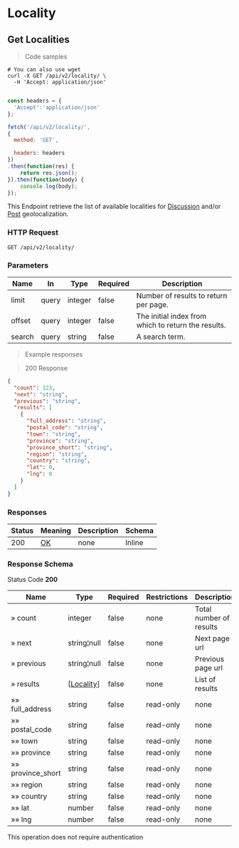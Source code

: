 <h1 id="selfcommunity-api-locality">Locality</h1>

## Get Localities

<a id="opIdlistLocalitys"></a>

> Code samples

```shell
# You can also use wget
curl -X GET /api/v2/locality/ \
  -H 'Accept: application/json'

```

```javascript

const headers = {
  'Accept':'application/json'
};

fetch('/api/v2/locality/',
{
  method: 'GET',

  headers: headers
})
.then(function(res) {
    return res.json();
}).then(function(body) {
    console.log(body);
});

```

This Endpoint retrieve the list of available localities for [Discussion](#selfcommunity-api-discussion) and/or [Post](#selfcommunity-api-post) geolocalization.

<h3 id="http-request">HTTP Request</h3>

`GET /api/v2/locality/`

<h3 id="listlocalitys-parameters">Parameters</h3>

|Name|In|Type|Required|Description|
|---|---|---|---|---|
|limit|query|integer|false|Number of results to return per page.|
|offset|query|integer|false|The initial index from which to return the results.|
|search|query|string|false|A search term.|

> Example responses

> 200 Response

```json
{
  "count": 123,
  "next": "string",
  "previous": "string",
  "results": [
    {
      "full_address": "string",
      "postal_code": "string",
      "town": "string",
      "province": "string",
      "province_short": "string",
      "region": "string",
      "country": "string",
      "lat": 0,
      "lng": 0
    }
  ]
}
```

<h3 id="listlocalitys-responses">Responses</h3>

|Status|Meaning|Description|Schema|
|---|---|---|---|
|200|[OK](https://tools.ietf.org/html/rfc7231#section-6.3.1)|none|Inline|

<h3 id="listlocalitys-responseschema">Response Schema</h3>

Status Code **200**

|Name|Type|Required|Restrictions|Description|
|---|---|---|---|---|
|» count|integer|false|none|Total number of results|
|» next|string¦null|false|none|Next page url|
|» previous|string¦null|false|none|Previous page url|
|» results|[[Locality](#schemalocality)]|false|none|List of results|
|»» full_address|string|false|read-only|none|
|»» postal_code|string|false|read-only|none|
|»» town|string|false|read-only|none|
|»» province|string|false|read-only|none|
|»» province_short|string|false|read-only|none|
|»» region|string|false|read-only|none|
|»» country|string|false|read-only|none|
|»» lat|number|false|read-only|none|
|»» lng|number|false|read-only|none|

<aside class="notice">
This operation does not require authentication
</aside>
